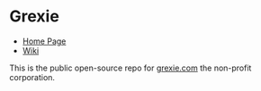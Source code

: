 # Grexie

- [Home Page](https://grexie.com)
- [Wiki](https://grexie.org)

This is the public open-source repo for [grexie.com](https://grexie.com) the non-profit corporation.
